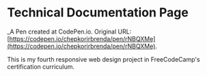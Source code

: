 # Technical Documentation Page
 _A Pen created at CodePen.io. Original URL: [https://codepen.io/chepkorirbrenda/pen/rNBQXMe](https://codepen.io/chepkorirbrenda/pen/rNBQXMe).

 This is my fourth responsive web design project in FreeCodeCamp's certification curriculum.
